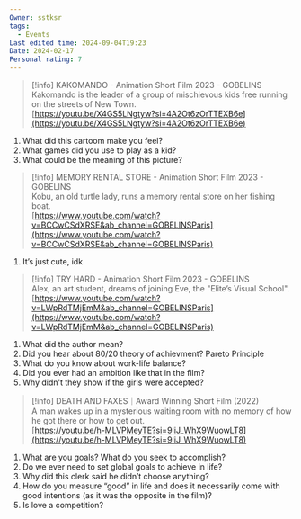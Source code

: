 ```yaml
---
Owner: sstksr
tags:
  - Events
Last edited time: 2024-09-04T19:23
Date: 2024-02-17
Personal rating: 7
---
```

  

> [!info] KAKOMANDO - Animation Short Film 2023 - GOBELINS  
> Kakomando is the leader of a group of mischievous kids free running on the streets of New Town.  
> [https://youtu.be/X4GS5LNgtyw?si=4A2Ot6zOrTTEXB6e](https://youtu.be/X4GS5LNgtyw?si=4A2Ot6zOrTTEXB6e)  

1. What did this cartoom make you feel?
2. What games did you use to play as a kid?
3. What could be the meaning of this picture?

> [!info] MEMORY RENTAL STORE - Animation Short Film 2023 - GOBELINS  
> Kobu, an old turtle lady, runs a memory rental store on her fishing boat.  
> [https://www.youtube.com/watch?v=BCCwCSdXRSE&ab_channel=GOBELINSParis](https://www.youtube.com/watch?v=BCCwCSdXRSE&ab_channel=GOBELINSParis)  

1. It’s just cute, idk

> [!info] TRY HARD - Animation Short Film 2023 - GOBELINS  
> Alex, an art student, dreams of joining Eve, the "Elite’s Visual School".  
> [https://www.youtube.com/watch?v=LWpRdTMjEmM&ab_channel=GOBELINSParis](https://www.youtube.com/watch?v=LWpRdTMjEmM&ab_channel=GOBELINSParis)  

1. What did the author mean?
2. Did you hear about 80/20 theory of achievment? Pareto Principle
3. What do you know about work-life balance?
4. Did you ever had an ambition like that in the film?
5. Why didn't they show if the girls were accepted?

> [!info] DEATH AND FAXES｜Award Winning Short Film (2022)  
> A man wakes up in a mysterious waiting room with no memory of how he got there or how to get out.  
> [https://youtu.be/h-MLVPMeyTE?si=9IiJ_WhX9WuowLT8](https://youtu.be/h-MLVPMeyTE?si=9IiJ_WhX9WuowLT8)  

1. What are you goals? What do you seek to accomplish?
2. Do we ever need to set global goals to achieve in life?
3. Why did this clerk said he didn’t choose anything?
4. How do you measure “good” in life and does it necessarily come with good intentions (as it was the opposite in the film)?
5. Is love a competition?